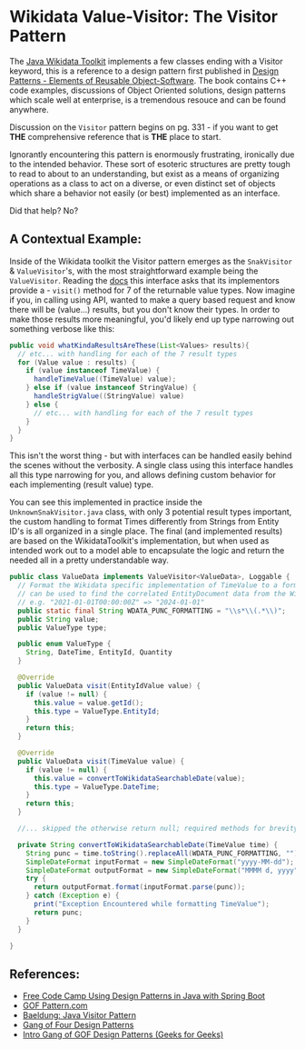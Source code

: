 # Wikidata Value-Visitor: The Visitor Pattern

The [Java Wikidata Toolkit](https://github.com/Wikidata/Wikidata-Toolkit) implements a few classes ending with a Visitor keyword, this is a reference to a  design pattern first published in [Design Patterns - Elements of Reusable Object-Software](https://en.wikipedia.org/wiki/Design_Patterns). The book contains C++ code examples, discussions of Object Oriented solutions, design patterns which scale well at enterprise, is a tremendous resouce and can be found anywhere. 

Discussion on the `Visitor` pattern begins on pg. 331 - if you want to get **THE** comprehensive reference that is **THE** place to start. 

Ignorantly encountering this pattern is enormously frustrating, ironically due to the intended behavior. These sort of esoteric structures are pretty tough to read to about to an understanding, but exist as a means of organizing operations as a class to act on a diverse, or even distinct set of objects which share a behavior not easily (or best) implemented as an interface.

Did that help? No?

## A Contextual Example: 

Inside of the Wikidata toolkit the Visitor pattern emerges as the `SnakVisitor` & `ValueVisitor`'s, with the most straightforward example being the `ValueVisitor`. Reading the [docs](https://wikidata.github.io/Wikidata-Toolkit/org/wikidata/wdtk/datamodel/interfaces/ValueVisitor.html) this interface asks that its implementors provide a - `visit()` method for 7 of the returnable value types. Now imagine if you, in calling using API, wanted to make a query based request and know there will be (value...) results, but you don't know their types. In order to make those results more meaningful, you'd likely end up type narrowing out something verbose like this:  

```java
public void whatKindaResultsAreThese(List<Values> results){
  // etc... with handling for each of the 7 result types
  for (Value value : results) { 
    if (value instanceof TimeValue) {
      handleTimeValue((TimeValue) value);
    } else if (value instanceof StringValue) {
      handleStrigValue((StringValue) value)
    } else {
      // etc... with handling for each of the 7 result types
    }
  }
}
```

This isn't the worst thing - but with interfaces can be handled easily behind the scenes without the verbosity. A single class using this interface handles all this type narrowing for you, and allows defining custom behavior for each implementing (result value) type. 

You can see this implemented in practice inside the `UnknownSnakVisitor.java` class, with only 3 potential result types important, the custom handling to format Times differently from Strings from Entity ID's is all organized in a single place. The final (and implemented results) are based on the WikidataToolkit's implementation, but when used as intended work out to a model able to encapsulate the logic and return the needed all in a pretty understandable way.

```java
public class ValueData implements ValueVisitor<ValueData>, Loggable {
  // Format the Wikidata specific implementation of TimeValue to a format which
  // can be used to find the correlated EntityDocument data from the Wikidata API 
  // e.g. "2021-01-01T00:00:00Z" => "2024-01-01"
  public static final String WDATA_PUNC_FORMATTING = "\\s*\\(.*\\)";
  public String value;
  public ValueType type;

  public enum ValueType {
    String, DateTime, EntityId, Quantity
  }

  @Override
  public ValueData visit(EntityIdValue value) {
    if (value != null) {
      this.value = value.getId();
      this.type = ValueType.EntityId;
    }
    return this;
  }

  @Override
  public ValueData visit(TimeValue value) {
    if (value != null) {
      this.value = convertToWikidataSearchableDate(value);
      this.type = ValueType.DateTime;
    }
    return this;
  }

  //... skipped the otherwise return null; required methods for brevity...

  private String convertToWikidataSearchableDate(TimeValue time) {
    String punc = time.toString().replaceAll(WDATA_PUNC_FORMATTING, "");
    SimpleDateFormat inputFormat = new SimpleDateFormat("yyyy-MM-dd");
    SimpleDateFormat outputFormat = new SimpleDateFormat("MMMM d, yyyy");
    try {
      return outputFormat.format(inputFormat.parse(punc));
    } catch (Exception e) {
      print("Exception Encountered while formatting TimeValue");
      return punc;
    }
  }

}
```

## References: 
- [Free Code Camp Using Design Patterns in Java with Spring Boot](https://www.freecodecamp.org/news/how-to-use-design-patterns-in-java-with-spring-boot/)
- [GOF Pattern.com](https://www.gofpattern.com/) 
- [Baeldung: Java Visitor Pattern](https://www.baeldung.com/java-visitor-pattern)
- [Gang of Four Design Patterns](https://springframework.guru/gang-of-four-design-patterns/)
- [Intro Gang of GOF Design Patterns (Geeks for Geeks)](https://www.geeksforgeeks.org/introduction-to-gang-of-fourgof-design-patterns/)
